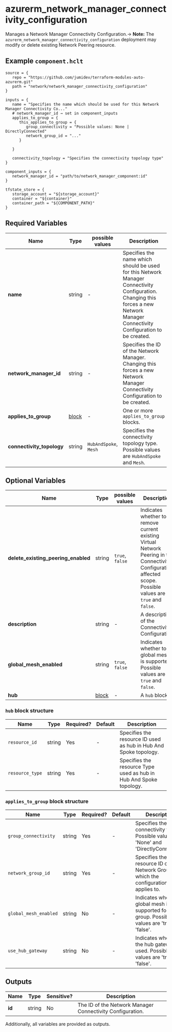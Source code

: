 # azurerm_network_manager_connectivity_configuration

Manages a Network Manager Connectivity Configuration.-> **Note:** The `azurerm_network_manager_connectivity_configuration` deployment may modify or delete existing Network Peering resource.

## Example `component.hclt`

```hcl
source = {
   repo = "https://github.com/jumidev/terraform-modules-auto-azurerm.git"   
   path = "network/network_manager_connectivity_configuration"   
}

inputs = {
   name = "Specifies the name which should be used for this Network Manager Connectivity Co..."   
   # network_manager_id → set in component_inputs
   applies_to_group = {
      this_applies_to_group = {
         group_connectivity = "Possible values: None | DirectlyConnected"         
         network_group_id = "..."         
      }
      
   }
   
   connectivity_topology = "Specifies the connectivity topology type"   
}

component_inputs = {
   network_manager_id = "path/to/network_manager_component:id"   
}

tfstate_store = {
   storage_account = "${storage_account}"   
   container = "${container}"   
   container_path = "${COMPONENT_PATH}"   
}

```

## Required Variables

| Name | Type |  possible values |  Description |
| ---- | --------- |  ----------- | ----------- |
| **name** | string |  -  |  Specifies the name which should be used for this Network Manager Connectivity Configuration. Changing this forces a new Network Manager Connectivity Configuration to be created. | 
| **network_manager_id** | string |  -  |  Specifies the ID of the Network Manager. Changing this forces a new Network Manager Connectivity Configuration to be created. | 
| **applies_to_group** | [block](#applies_to_group-block-structure) |  -  |  One or more `applies_to_group` blocks. | 
| **connectivity_topology** | string |  `HubAndSpoke`, `Mesh`  |  Specifies the connectivity topology type. Possible values are `HubAndSpoke` and `Mesh`. | 

## Optional Variables

| Name | Type |  possible values |  Description |
| ---- | --------- |  ----------- | ----------- |
| **delete_existing_peering_enabled** | string |  `true`, `false`  |  Indicates whether to remove current existing Virtual Network Peering in the Connectivity Configuration affected scope. Possible values are `true` and `false`. | 
| **description** | string |  -  |  A description of the Connectivity Configuration. | 
| **global_mesh_enabled** | string |  `true`, `false`  |  Indicates whether to global mesh is supported. Possible values are `true` and `false`. | 
| **hub** | [block](#hub-block-structure) |  -  |  A `hub` block. | 

### `hub` block structure

| Name | Type | Required? | Default | Description |
| ---- | ---- | --------- | ------- | ----------- |
| `resource_id` | string | Yes | - | Specifies the resource ID used as hub in Hub And Spoke topology. |
| `resource_type` | string | Yes | - | Specifies the resource Type used as hub in Hub And Spoke topology. |

### `applies_to_group` block structure

| Name | Type | Required? | Default | Description |
| ---- | ---- | --------- | ------- | ----------- |
| `group_connectivity` | string | Yes | - | Specifies the group connectivity type. Possible values are 'None' and 'DirectlyConnected'. |
| `network_group_id` | string | Yes | - | Specifies the resource ID of Network Group which the configuration applies to. |
| `global_mesh_enabled` | string | No | - | Indicates whether to global mesh is supported for this group. Possible values are 'true' and 'false'. |
| `use_hub_gateway` | string | No | - | Indicates whether the hub gateway is used. Possible values are 'true' and 'false'. |



## Outputs

| Name | Type | Sensitive? | Description |
| ---- | ---- | --------- | --------- |
| **id** | string | No  | The ID of the Network Manager Connectivity Configuration. | 

Additionally, all variables are provided as outputs.
